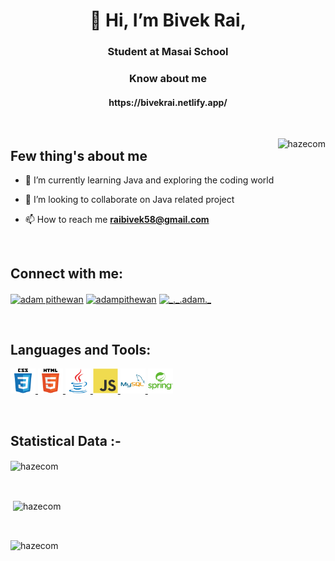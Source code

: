 <h1 align = "center">👋 Hi, I’m Bivek Rai,</h1>
<h3 align = "center"> Student at Masai School</h3>

<h3 align = "center">Know about me</h3>
<h4 align = "center">https://bivekrai.netlify.app/</h4>

<br>

<p><img align="right" src="https://github.com/Adam-pw/Adam-pw/blob/main/animation_500_kxa883sd.gif" alt="hazecom" /></p>

## Few thing's about me

- 🌱 I’m currently learning Java and exploring the coding world

- 💞️ I’m looking to collaborate on Java related project

- 📫 How to reach me **raibivek58@gmail.com**

<br>


## Connect with me: ##
<p align="left">
  <a href="https://www.linkedin.com/in/bivek-rai-61165222a/" target="blank"><img align="center"
      src="https://raw.githubusercontent.com/rahuldkjain/github-profile-readme-generator/master/src/images/icons/Social/linked-in-alt.svg"
      alt="adam pithewan" height="30" width="40" /></a> 
  <a href="https://www.hackerrank.com/raibivek58" target="blank"><img align="center"
      src="https://raw.githubusercontent.com/rahuldkjain/github-profile-readme-generator/master/src/images/icons/Social/hackerrank.svg"
      alt="adampithewan" height="30" width="40" /></a> 
  <a href="https://www.instagram.com/bivekrai.58/" target="blank"><img align="center"
      src="https://raw.githubusercontent.com/rahuldkjain/github-profile-readme-generator/master/src/images/icons/Social/instagram.svg"
      alt="_._.adam._" height="30" width="40" /></a> 
</p>

<br>

## Languages and Tools: ##
<p align="left"> 
  <a href="https://www.w3schools.com/css/" target="_blank"
    rel="noreferrer"> <img
      src="https://raw.githubusercontent.com/devicons/devicon/master/icons/css3/css3-original-wordmark.svg" alt="css3"
      width="40" height="40" /> 
  </a> 
  <a href="https://www.w3.org/html/" target="_blank" rel="noreferrer"> <img
      src="https://raw.githubusercontent.com/devicons/devicon/master/icons/html5/html5-original-wordmark.svg"
      alt="html5" width="40" height="40" /> 
  </a>
  <a href="https://www.java.com" target="_blank" rel="noreferrer"> <img
      src="https://raw.githubusercontent.com/devicons/devicon/master/icons/java/java-original.svg" alt="java" width="40"
      height="40" /> 
  </a> 
  <a href="https://developer.mozilla.org/en-US/docs/Web/JavaScript" target="_blank"
    rel="noreferrer"> <img
      src="https://raw.githubusercontent.com/devicons/devicon/master/icons/javascript/javascript-original.svg"
      alt="javascript" width="40" height="40" />
  <a href="https://www.mysql.com/" target="_blank" rel="noreferrer"> <img
      src="https://raw.githubusercontent.com/devicons/devicon/master/icons/mysql/mysql-original-wordmark.svg"
      alt="mysql" width="40" height="40" />
  </a> 
  <a href="https://spring.io/projects/spring-boot" target="_blank" rel="noreferrer"> <img
      src="https://raw.githubusercontent.com/devicons/devicon/master/icons/spring/spring-original-wordmark.svg"
      alt="nodejs" width="40" height="40" /> 
  </a> 
</p>

<br>

## Statistical Data :- ##

<p><img align="center"
    src="https://github-readme-stats.vercel.app/api/top-langs?username=hazecom&show_icons=true&locale=en&bg_color=0d1117&text_color=ffffff&layout=compact"
    alt="hazecom" 
    bg_color=#808080/>
</p>

<br>   

<p>&nbsp;<img align="center" src="https://github-readme-stats.vercel.app/api?username=hazecom&show_icons=true&locale=en&bg_color=0d1117&text_color=ffffff&repo=convoychat"
    alt="hazecom" />
</p>

<br>

<p><img align="center" src="https://github-readme-streak-stats.herokuapp.com/?user=hazecom&theme=dark&background=0d1117&date_format=M%20j%5B%2C%20Y%5D" alt="hazecom" /></p>
